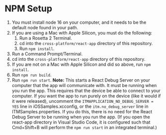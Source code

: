 # NPM Setup

1. You must install node 16 on your computer, and it needs to be the default node found in your path.
1. If you are using a Mac with Apple Silicon, you must do the following:
    1. Run a Rosetta 2 Terminal.
    1. cd into the `cross-platform/react-app` directory of this repository.
    1. Run `npm install`.
1. Run a Command Prompt/Terminal.
1. cd into the `cross-platform/react-app` directory of this repository.
1. If you are not on a Mac with Apple Silicon and did so above, run `npm install`.
1. Run `npm run build`.
1. Run `npm run start`. __Note:__ This starts a React Debug Server on your computer that the app will communicate with. It must be running when you run the app. This requires that the device be able to connect to your computer. If you want the app to run purely on the device (like it would if it were released), uncomment the `ITMAPPLICATION_NO_DEBUG_SERVER = YES` line in iOSSamples.xcconfig, or the `itm.no_debug_server` line in ITMSamples.properties. If you do this, there is no need for the React Debug Server to be running when you run the app. (If you open the react-app directory in Visual Studio Code, it is configured such that Cmd+Shift+B will perform the `npm run start` in an integrated terminal.)
